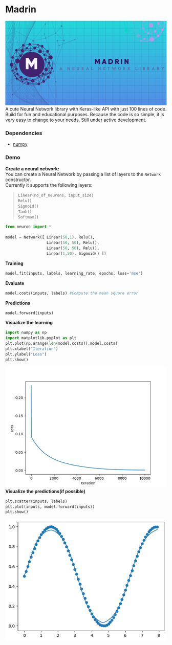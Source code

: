 # Madrin
![Neural_Network](images/logo.png)<br>
A cute Neural Network library with Keras-like API with just 100 lines of code. Build for fun and educational purposes. Because the code is so simple, it is very easy to change to your needs. Still under active development. 

### Dependencies
- [numpy](https://numpy.org/install/) 

### Demo

**Create a neural network:**<br>
You can create a Neural Network by passing a list of layers to the `Network` constructor.<br>
Currently it supports the following layers:
>`Linear(no_of_neurons, input_size)`<br>
>`Relu()`<br>
>`Sigmoid()`<br>
>`Tanh()`<br>
>`Softmax()`<br>

```python
from neuron import *

model = Network([ Linear(50,1), Relu(),
                  Linear(50, 50), Relu(),
                  Linear(50, 50), Relu(),
                  Linear(1,50), Sigmoid() ])
```

**Training**<br>
```python
model.fit(inputs, labels, learning_rate, epochs, loss='mse') 
```

**Evaluate**<br>
```python
model.costs(inputs, labels) #Compute the mean square error
```

**Predictions**<br>
```python
model.forward(inputs)
```

**Visualize the learning**<br>
```python
import numpy as np
import matplotlib.pyplot as plt
plt.plot(np.arange(len(model.costs)),model.costs)
plt.xlabel("Iteration")
plt.ylabel("Loss")
plt.show()
```

![loss](images/loss_visualize.png)<br>
**Visualize the predictions(if possible)**<br>
```python
plt.scatter(inputs, labels)
plt.plot(inputs, model.forward(inputs))
plt.show()
```

![predictions](images/sine_wave.png)<br>
